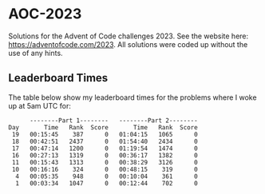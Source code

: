 # AOC-2023

Solutions for the Advent of Code challenges 2023. See the website here: https://adventofcode.com/2023.
All solutions were coded up without the use of any hints.

## Leaderboard Times

The table below show my leaderboard times for the problems where I woke up at 5am UTC for:

````
      --------Part 1--------   --------Part 2--------
Day       Time   Rank  Score       Time   Rank  Score
 19   00:15:45    387      0   01:04:15   1065      0
 18   00:42:51   2437      0   01:54:40   2434      0
 17   00:47:14   1200      0   01:19:54   1474      0
 16   00:27:13   1319      0   00:36:17   1382      0
 11   00:15:43   1313      0   00:38:29   3126      0
 10   00:16:16    324      0   00:48:15    319      0
  4   00:05:35    948      0   00:10:04    361      0
  1   00:03:34   1047      0   00:12:44    702      0
````
